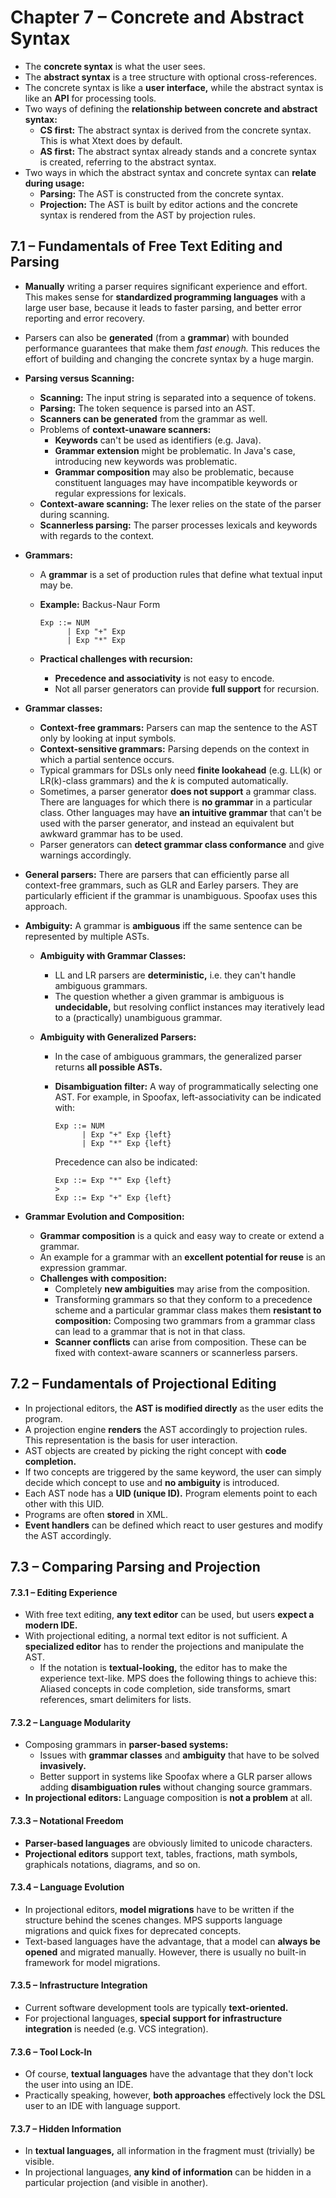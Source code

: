 # Chapter 7 – Concrete and Abstract Syntax

- The **concrete syntax** is what the user sees.
- The **abstract syntax** is a tree structure with optional cross-references.
- The concrete syntax is like a **user interface,** while the abstract syntax is like an **API** for processing tools.
- Two ways of defining the **relationship between concrete and abstract syntax:**
  - **CS first:** The abstract syntax is derived from the concrete syntax. This is what Xtext does by default.
  - **AS first:** The abstract syntax already stands and a concrete syntax is created, referring to the abstract syntax.
- Two ways in which the abstract syntax and concrete syntax can **relate during usage:**
  - **Parsing:** The AST is constructed from the concrete syntax.
  - **Projection:** The AST is built by editor actions and the concrete syntax is rendered from the AST by projection rules.



## 7.1 – Fundamentals of Free Text Editing and Parsing

- **Manually** writing a parser requires significant experience and effort. This makes sense for **standardized programming languages** with a large user base, because it leads to faster parsing, and better error reporting and error recovery.

- Parsers can also be **generated** (from a **grammar**) with bounded performance guarantees that make them *fast enough.* This reduces the effort of building and changing the concrete syntax by a huge margin.

- **Parsing versus Scanning:**

  - **Scanning:** The input string is separated into a sequence of tokens.
  - **Parsing:** The token sequence is parsed into an AST.
  - **Scanners can be generated** from the grammar as well.
  - Problems of **context-unaware scanners:**
    - **Keywords** can't be used as identifiers (e.g. Java).
    - **Grammar extension** might be problematic. In Java's case, introducing new keywords was problematic.
    - **Grammar composition** may also be problematic, because constituent languages may have incompatible keywords or regular expressions for lexicals.
  - **Context-aware scanning:** The lexer relies on the state of the parser during scanning.
  - **Scannerless parsing:** The parser processes lexicals and keywords with regards to the context.

- **Grammars:**

  - A **grammar** is a set of production rules that define what textual input may be.

  - **Example:** Backus-Naur Form

    ```
    Exp ::= NUM
          | Exp "+" Exp
          | Exp "*" Exp
    ```

  - **Practical challenges with recursion:**

    - **Precedence and associativity** is not easy to encode.
    - Not all parser generators can provide **full support** for recursion.

- **Grammar classes:**

  - **Context-free grammars:** Parsers can map the sentence to the AST only by looking at input symbols.
  - **Context-sensitive grammars:** Parsing depends on the context in which a partial sentence occurs.
  - Typical grammars for DSLs only need **finite lookahead** (e.g. LL(k) or LR(k)-class grammars) and the $k$ is computed automatically.
  - Sometimes, a parser generator **does not support** a grammar class. There are languages for which there is **no grammar** in a particular class. Other languages may have **an intuitive grammar** that can't be used with the parser generator, and instead an equivalent but awkward grammar has to be used.
  - Parser generators can **detect grammar class conformance** and give warnings accordingly.

- **General parsers:** There are parsers that can efficiently parse all context-free grammars, such as GLR and Earley parsers. They are particularly efficient if the grammar is unambiguous. Spoofax uses this approach.

- **Ambiguity:** A grammar is **ambiguous** iff the same sentence can be represented by multiple ASTs.

  - **Ambiguity with Grammar Classes:**

    - LL and LR parsers are **deterministic,** i.e. they can't handle ambiguous grammars.
    - The question whether a given grammar is ambiguous is **undecidable,** but resolving conflict instances may iteratively lead to a (practically) unambiguous grammar.

  - **Ambiguity with Generalized Parsers:** 

    - In the case of ambiguous grammars, the generalized parser returns **all possible ASTs.**

    - **Disambiguation filter:** A way of programmatically selecting one AST. For example, in Spoofax, left-associativity can be indicated with:

      ```
      Exp ::= NUM
            | Exp "+" Exp {left}
            | Exp "*" Exp {left}
      ```

      Precedence can also be indicated:

      ```
      Exp ::= Exp "*" Exp {left} 
      >
      Exp ::= Exp "+" Exp {left}
      ```

- **Grammar Evolution and Composition:**

  - **Grammar composition** is a quick and easy way to create or extend a grammar.
  - An example for a grammar with an **excellent potential for reuse** is an expression grammar.
  - **Challenges with composition:**
    - Completely **new ambiguities** may arise from the composition.
    - Transforming grammars so that they conform to a precedence scheme and a particular grammar class makes them **resistant to composition:** Composing two grammars from a grammar class can lead to a grammar that is not in that class.
    - **Scanner conflicts** can arise from composition. These can be fixed with context-aware scanners or scannerless parsers.



## 7.2 – Fundamentals of Projectional Editing

- In projectional editors, the **AST is modified directly** as the user edits the program.
- A projection engine **renders** the AST accordingly to projection rules. This representation is the basis for user interaction.
- AST objects are created by picking the right concept with **code completion.**
- If two concepts are triggered by the same keyword, the user can simply decide which concept to use and **no ambiguity** is introduced.
- Each AST node has a **UID (unique ID).** Program elements point to each other with this UID.
- Programs are often **stored** in XML.
- **Event handlers** can be defined which react to user gestures and modify the AST accordingly.



## 7.3 – Comparing Parsing and Projection

#### 7.3.1 – Editing Experience

- With free text editing, **any text editor** can be used, but users **expect a modern IDE.**
- With projectional editing, a normal text editor is not sufficient. A **specialized editor** has to render the projections and manipulate the AST.
  - If the notation is **textual-looking,** the editor has to make the experience text-like. MPS does the following things to achieve this: Aliased concepts in code completion, side transforms, smart references, smart delimiters for lists.

#### 7.3.2 – Language Modularity

- Composing grammars in **parser-based systems:**
  - Issues with **grammar classes** and **ambiguity** that have to be solved **invasively.**
  - Better support in systems like Spoofax where a GLR parser allows adding **disambiguation rules** without changing source grammars.
- **In projectional editors:** Language composition is **not a problem** at all.

#### 7.3.3 – Notational Freedom

- **Parser-based languages** are obviously limited to unicode characters. 
- **Projectional editors** support text, tables, fractions, math symbols, graphicals notations, diagrams, and so on.

#### 7.3.4 – Language Evolution

- In projectional editors, **model migrations** have to be written if the structure behind the scenes changes. MPS supports language migrations and quick fixes for deprecated concepts.
- Text-based languages have the advantage, that a model can **always be opened** and migrated manually. However, there is usually no built-in framework for model migrations.

#### 7.3.5 – Infrastructure Integration

- Current software development tools are typically **text-oriented.**
- For projectional languages, **special support for infrastructure integration** is needed (e.g. VCS integration).

#### 7.3.6 – Tool Lock-In

- Of course, **textual languages** have the advantage that they don't lock the user into using an IDE.
- Practically speaking, however, **both approaches** effectively lock the DSL user to an IDE with language support.

#### 7.3.7 – Hidden Information

- In **textual languages,** all information in the fragment must (trivially) be visible.
- In projectional languages, **any kind of information** can be hidden in a particular projection (and visible in another).


